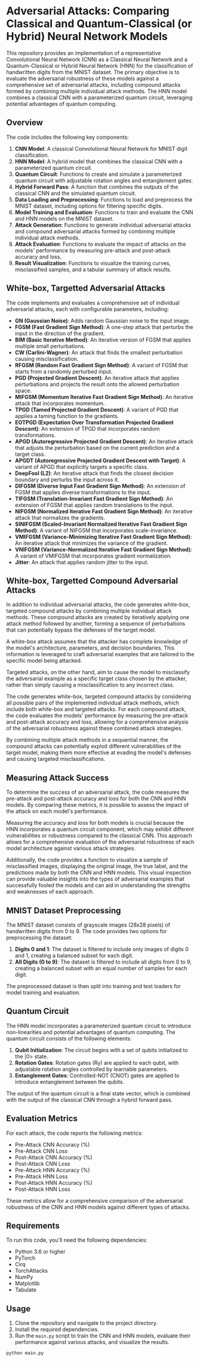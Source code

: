 # Adversarial Attacks: Comparing Classical and Quantum-Classical (or Hybrid) Neural Network Models

This repository provides an implementation of a representative Convolutional Neural Network (CNN) as a Classical Neural Network and a Quantum-Classical or Hybrid Neural Network (HNN) for the classification of handwritten digits from the MNIST dataset. The primary objective is to evaluate the adversarial robustness of these models against a comprehensive set of adversarial attacks, including compound attacks formed by combining multiple individual attack methods. The HNN model combines a classical CNN with a parameterized quantum circuit, leveraging potential advantages of quantum computing.

## Overview

The code includes the following key components:

1. **CNN Model**: A classical Convolutional Neural Network for MNIST digit classification.
2. **HNN Model**: A hybrid model that combines the classical CNN with a parameterized quantum circuit.
3. **Quantum Circuit**: Functions to create and simulate a parameterized quantum circuit with adjustable rotation angles and entanglement gates.
4. **Hybrid Forward Pass**: A function that combines the outputs of the classical CNN and the simulated quantum circuit.
5. **Data Loading and Preprocessing**: Functions to load and preprocess the MNIST dataset, including options for filtering specific digits.
6. **Model Training and Evaluation**: Functions to train and evaluate the CNN and HNN models on the MNIST dataset.
7. **Attack Generation**: Functions to generate individual adversarial attacks and compound adversarial attacks formed by combining multiple individual attack methods.
8. **Attack Evaluation**: Functions to evaluate the impact of attacks on the models' performance by measuring pre-attack and post-attack accuracy and loss.
9. **Result Visualization**: Functions to visualize the training curves, misclassified samples, and a tabular summary of attack results.

## White-box, Targetted Adversarial Attacks

The code implements and evaluates a comprehensive set of individual adversarial attacks, each with configurable parameters, including:

- **GN (Gaussian Noise)**: Adds random Gaussian noise to the input image.
- **FGSM (Fast Gradient Sign Method)**: A one-step attack that perturbs the input in the direction of the gradient.
- **BIM (Basic Iterative Method)**: An iterative version of FGSM that applies multiple small perturbations.
- **CW (Carlini-Wagner)**: An attack that finds the smallest perturbation causing misclassification.
- **RFGSM (Random Fast Gradient Sign Method)**: A variant of FGSM that starts from a randomly perturbed input.
- **PGD (Projected Gradient Descent)**: An iterative attack that applies perturbations and projects the result onto the allowed perturbation space.
- **MIFGSM (Momentum Iterative Fast Gradient Sign Method)**: An iterative attack that incorporates momentum.
- **TPGD (Tamed Projected Gradient Descent)**: A variant of PGD that applies a taming function to the gradients.
- **EOTPGD (Expectation Over Transformation Projected Gradient Descent)**: An extension of TPGD that incorporates random transformations.
- **APGD (Autoregressive Projected Gradient Descent)**: An iterative attack that adjusts the perturbation based on the current prediction and a target class.
- **APGDT (Autoregressive Projected Gradient Descent with Target)**: A variant of APGD that explicitly targets a specific class.
- **DeepFool (L2)**: An iterative attack that finds the closest decision boundary and perturbs the input across it.
- **DIFGSM (Diverse Input Fast Gradient Sign Method)**: An extension of FGSM that applies diverse transformations to the input.
- **TIFGSM (Translation-Invariant Fast Gradient Sign Method)**: An extension of FGSM that applies random translations to the input.
- **NIFGSM (Normalized Iterative Fast Gradient Sign Method)**: An iterative attack that normalizes the gradients.
- **SINIFGSM (Scaled-Invariant Normalized Iterative Fast Gradient Sign Method)**: A variant of NIFGSM that incorporates scale-invariance.
- **VMIFGSM (Variance-Minimizing Iterative Fast Gradient Sign Method)**: An iterative attack that minimizes the variance of the gradient.
- **VNIFGSM (Variance-Normalized Iterative Fast Gradient Sign Method)**: A variant of VMIFGSM that incorporates gradient normalization.
- **Jitter**: An attack that applies random jitter to the input.

## White-box, Targetted Compound Adversarial Attacks

In addition to individual adversarial attacks, the code generates white-box, targeted compound attacks by combining multiple individual attack methods. These compound attacks are created by iteratively applying one attack method followed by another, forming a sequence of perturbations that can potentially bypass the defenses of the target model.

A white-box attack assumes that the attacker has complete knowledge of the model's architecture, parameters, and decision boundaries. This information is leveraged to craft adversarial examples that are tailored to the specific model being attacked.

Targeted attacks, on the other hand, aim to cause the model to misclassify the adversarial example as a specific target class chosen by the attacker, rather than simply causing a misclassification to any incorrect class.

The code generates white-box, targeted compound attacks by considering all possible pairs of the implemented individual attack methods, which include both white-box and targeted attacks. For each compound attack, the code evaluates the models' performance by measuring the pre-attack and post-attack accuracy and loss, allowing for a comprehensive analysis of the adversarial robustness against these combined attack strategies.

By combining multiple attack methods in a sequential manner, the compound attacks can potentially exploit different vulnerabilities of the target model, making them more effective at evading the model's defenses and causing targeted misclassifications.

## Measuring Attack Success

To determine the success of an adversarial attack, the code measures the pre-attack and post-attack accuracy and loss for both the CNN and HNN models. By comparing these metrics, it is possible to assess the impact of the attack on each model's performance.

Measuring the accuracy and loss for both models is crucial because the HNN incorporates a quantum circuit component, which may exhibit different vulnerabilities or robustness compared to the classical CNN. This approach allows for a comprehensive evaluation of the adversarial robustness of each model architecture against various attack strategies.

Additionally, the code provides a function to visualize a sample of misclassified images, displaying the original image, the true label, and the predictions made by both the CNN and HNN models. This visual inspection can provide valuable insights into the types of adversarial examples that successfully fooled the models and can aid in understanding the strengths and weaknesses of each approach.

## MNIST Dataset Preprocessing

The MNIST dataset consists of grayscale images (28x28 pixels) of handwritten digits from 0 to 9. The code provides two options for preprocessing the dataset:

1. **Digits 0 and 1**: The dataset is filtered to include only images of digits 0 and 1, creating a balanced subset for each digit.
2. **All Digits (0 to 9)**: The dataset is filtered to include all digits from 0 to 9, creating a balanced subset with an equal number of samples for each digit.

The preprocessed dataset is then split into training and test loaders for model training and evaluation.

## Quantum Circuit

The HNN model incorporates a parameterized quantum circuit to introduce non-linearities and potential advantages of quantum computing. The quantum circuit consists of the following elements:

1. **Qubit Initialization**: The circuit begins with a set of qubits initialized to the |0> state.
2. **Rotation Gates**: Rotation gates (Ry) are applied to each qubit, with adjustable rotation angles controlled by learnable parameters.
3. **Entanglement Gates**: Controlled-NOT (CNOT) gates are applied to introduce entanglement between the qubits.

The output of the quantum circuit is a final state vector, which is combined with the output of the classical CNN through a hybrid forward pass.

## Evaluation Metrics

For each attack, the code reports the following metrics:

- Pre-Attack CNN Accuracy (%)
- Pre-Attack CNN Loss
- Post-Attack CNN Accuracy (%)
- Post-Attack CNN Loss
- Pre-Attack HNN Accuracy (%)
- Pre-Attack HNN Loss
- Post-Attack HNN Accuracy (%)
- Post-Attack HNN Loss

These metrics allow for a comprehensive comparison of the adversarial robustness of the CNN and HNN models against different types of attacks.

## Requirements

To run this code, you'll need the following dependencies:

- Python 3.6 or higher
- PyTorch
- Cirq
- TorchAttacks
- NumPy
- Matplotlib
- Tabulate

## Usage

1. Clone the repository and navigate to the project directory.
2. Install the required dependencies.
3. Run the `main.py` script to train the CNN and HNN models, evaluate their performance against various attacks, and visualize the results.

```bash
python main.py
